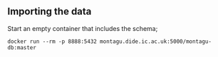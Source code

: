 ## Importing the data

Start an empty container that includes the schema;

```
docker run --rm -p 8888:5432 montagu.dide.ic.ac.uk:5000/montagu-db:master
```
